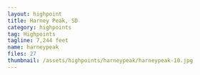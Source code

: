 ```yaml
---
layout: highpoint
title: Harney Peak, SD
category: highpoints
tag: Highpoints
tagline: 7,244 feet
name: harneypeak
files: 27
thumbnail: /assets/highpoints/harneypeak/harneypeak-10.jpg
---
```

